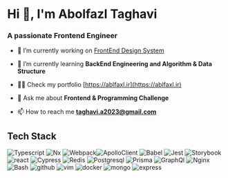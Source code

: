 <div>
<h1 align="left">Hi 👋, I'm Abolfazl Taghavi</h1>
<h3 align="left">A passionate Frontend Engineer</h3>

- 🔭 I’m currently working on [FrontEnd Design System](https://storybook.js.org/tutorials/design-systems-for-developers/)

- 🌱 I’m currently learning **BackEnd Engineering and Algorithm & Data Structure**

- 👨‍💻 Check my portfolio [https://ablfaxl.ir](https://ablfaxl.ir)


- 💬 Ask me about **Frontend & Programming Challenge**

- 📫 How to reach me **taghavi.a2023@gmail.com**

## **Tech Stack**

![Typescript](https://camo.githubusercontent.com/4b1a333fceeb533548d312352305b658074fa15e4067c02e91e048f9c8d023f1/68747470733a2f2f696d672e736869656c64732e696f2f7374617469632f76313f6c6f676f3d74797065736372697074266c6162656c3d266d6573736167653d5479706573637269707426636f6c6f723d324433333342266c6f676f57696474683d3230266c6f676f436f6c6f723d454545267374796c653d666c61742d737175617265) ![Nx](https://camo.githubusercontent.com/f6007db173186b3a07a22bd45e2e5a0192d01c767c8c9ec040290f6af604d1ef/68747470733a2f2f696d672e736869656c64732e696f2f7374617469632f76313f6c6f676f3d6e78266c6162656c3d266d6573736167653d6e7826636f6c6f723d324433333342266c6f676f57696474683d3230266c6f676f436f6c6f723d454545267374796c653d666c61742d737175617265)
![Webpack](https://camo.githubusercontent.com/2b5fc4e5134694a8d08756ab13484351ce3a0df1275677d0df7dfa7b32a9ca10/68747470733a2f2f696d672e736869656c64732e696f2f7374617469632f76313f6c6f676f3d7765627061636b266c6162656c3d266d6573736167653d5765627061636b26636f6c6f723d324433333342266c6f676f57696474683d3230266c6f676f436f6c6f723d454545267374796c653d666c61742d737175617265)![ApolloClient](https://camo.githubusercontent.com/a94c44a8cd13ff0c1c045aa4f97ff92f6d4e7881b716f75fa37d44123ab37719/68747470733a2f2f696d672e736869656c64732e696f2f7374617469632f76313f6c6f676f3d61706f6c6c6f6772617068716c266c6162656c3d266d6573736167653d41706f6c6c6f436c69656e7426636f6c6f723d324433333342266c6f676f57696474683d3230266c6f676f436f6c6f723d454545267374796c653d666c61742d737175617265) 
![Babel](https://camo.githubusercontent.com/1e0ce0926519aba48c0071009355c8fdf3f724d90d39fafd36d0e87e920c6c74/68747470733a2f2f696d672e736869656c64732e696f2f7374617469632f76313f6c6f676f3d426162656c266c6162656c3d266d6573736167653d426162656c26636f6c6f723d324433333342266c6f676f57696474683d3230266c6f676f436f6c6f723d454545267374796c653d666c61742d737175617265)
![Jest](https://camo.githubusercontent.com/3b64c620c60e6beaffde22351cd8df6dabde7d721d5c06106d71cbc08838eec9/68747470733a2f2f696d672e736869656c64732e696f2f7374617469632f76313f6c6f676f3d4a657374266c6162656c3d266d6573736167653d4a65737426636f6c6f723d324433333342266c6f676f57696474683d3230266c6f676f436f6c6f723d454545267374796c653d666c61742d737175617265)
![Storybook](https://camo.githubusercontent.com/dfc15123fcb15f975edd0a85608c41e631060b40353724394a7d3caac6808eed/68747470733a2f2f696d672e736869656c64732e696f2f7374617469632f76313f6c6f676f3d53746f7279626f6f6b266c6162656c3d266d6573736167653d53746f7279626f6f6b26636f6c6f723d324433333342266c6f676f57696474683d3230266c6f676f436f6c6f723d454545267374796c653d666c61742d737175617265)
![react](https://camo.githubusercontent.com/c13f978b94d2847c2b7aee0b62e6db7180c8c7e5db179ac6ce6d38d4fdae3221/68747470733a2f2f696d672e736869656c64732e696f2f7374617469632f76313f6c6f676f3d7265616374266c6162656c3d266d6573736167653d526561637426636f6c6f723d324433333342266c6f676f57696474683d3230266c6f676f436f6c6f723d454545267374796c653d666c61742d737175617265)
![Cypress](https://camo.githubusercontent.com/e3df20eb9903057e223b23ae7a4da75df55a189abce95977beafb673609a175c/68747470733a2f2f696d672e736869656c64732e696f2f7374617469632f76313f6c6f676f3d63797072657373266c6162656c3d266d6573736167653d4379707265737326636f6c6f723d324433333342266c6f676f57696474683d3230266c6f676f436f6c6f723d454545267374796c653d666c61742d737175617265)
![Redis](https://camo.githubusercontent.com/5cff825db21ed45b3cb5ff1df93a300b73372868d8ca945ab270b5e18e8ad94e/68747470733a2f2f696d672e736869656c64732e696f2f7374617469632f76313f6c6f676f3d7265646973266c6162656c3d266d6573736167653d526564697326636f6c6f723d324433333342266c6f676f57696474683d3230266c6f676f436f6c6f723d454545267374796c653d666c61742d737175617265)
![Postgresql](https://camo.githubusercontent.com/e8a60445b98e40afcaa06a949e9f8b499ba845b8a1009fbbd9dfc6c18f518b7d/68747470733a2f2f696d672e736869656c64732e696f2f7374617469632f76313f6c6f676f3d706f737467726573716c266c6162656c3d266d6573736167653d506f737467726573716c26636f6c6f723d324433333342266c6f676f57696474683d3230266c6f676f436f6c6f723d454545267374796c653d666c61742d737175617265)
![Prisma](https://camo.githubusercontent.com/de3ac88ef0098ccd5561b5080e7d0fbffed91b24014ad4627dd20877dd961729/68747470733a2f2f696d672e736869656c64732e696f2f7374617469632f76313f6c6f676f3d707269736d61266c6162656c3d266d6573736167653d507269736d6126636f6c6f723d324433333342266c6f676f57696474683d3230266c6f676f436f6c6f723d454545267374796c653d666c61742d737175617265)
![GraphQl](https://camo.githubusercontent.com/9c129625a8d3fc95e3808b76675e68f61ef33321c9efcceaa4e2ca44d7da508b/68747470733a2f2f696d672e736869656c64732e696f2f7374617469632f76313f6c6f676f3d6772617068716c266c6162656c3d266d6573736167653d4772617068716c26636f6c6f723d324433333342266c6f676f57696474683d3230266c6f676f436f6c6f723d454545267374796c653d666c61742d737175617265)
![Nginx](https://camo.githubusercontent.com/eba41c431403132f9d5ccb7de6525ed17057a628973ddfc9ee46e4be98e178f2/68747470733a2f2f696d672e736869656c64732e696f2f7374617469632f76313f6c6f676f3d4e67696e78266c6162656c3d266d6573736167653d4e67696e7826636f6c6f723d324433333342266c6f676f57696474683d3230266c6f676f436f6c6f723d454545267374796c653d666c61742d737175617265)
![Bash](https://camo.githubusercontent.com/a1d09c76c00a5f88beca26ca10a96df662977e9d7344fd79cd97f5f9236388de/68747470733a2f2f696d672e736869656c64732e696f2f7374617469632f76313f6c6f676f3d676e7562617368266c6162656c3d266d6573736167653d4261736826636f6c6f723d324433333342266c6f676f57696474683d3230266c6f676f436f6c6f723d454545267374796c653d666c61742d737175617265)
![github](https://camo.githubusercontent.com/537de019e78120f9a7102f45efd74e22544f614d38f1809b122fb8cfa2efb073/68747470733a2f2f696d672e736869656c64732e696f2f7374617469632f76313f6c6f676f3d676974687562266c6162656c3d266d6573736167653d47697468756226636f6c6f723d324433333342266c6f676f57696474683d3230266c6f676f436f6c6f723d454545267374796c653d666c61742d737175617265)
![vim](https://camo.githubusercontent.com/66c3dd05ece15c4991018631478fc481bbbab2178c27dc2c7bc386970a17d4ca/68747470733a2f2f696d672e736869656c64732e696f2f7374617469632f76313f6c6f676f3d76696d266c6162656c3d266d6573736167653d76696d26636f6c6f723d324433333342266c6f676f57696474683d3230266c6f676f436f6c6f723d454545267374796c653d666c61742d737175617265) 
![docker](https://camo.githubusercontent.com/f53da0369935419b0077ab35640f2141f46b707918f53b6966130a453fea128b/68747470733a2f2f696d672e736869656c64732e696f2f7374617469632f76313f6c6f676f3d646f636b6572266c6162656c3d266d6573736167653d646f636b657226636f6c6f723d324433333342266c6f676f57696474683d3230266c6f676f436f6c6f723d454545267374796c653d666c61742d737175617265)
![mongo](https://camo.githubusercontent.com/c82240548b8bc453db6ea5fab8a7540900dde4559a672f6b70dc62cf83ced4c0/68747470733a2f2f696d672e736869656c64732e696f2f7374617469632f76313f6c6f676f3d6d6f6e676f6462266c6162656c3d266d6573736167653d4d6f6e676f444226636f6c6f723d324433333342266c6f676f57696474683d3230266c6f676f436f6c6f723d454545267374796c653d666c61742d737175617265)
![express](https://camo.githubusercontent.com/c4a96c25472d278e1cbffdc419d2193cdece579aa2376de403d043c43f439f64/68747470733a2f2f696d672e736869656c64732e696f2f7374617469632f76313f6c6f676f3d45787072657373266c6162656c3d266d6573736167653d4578707265737326636f6c6f723d324433333342266c6f676f57696474683d3230266c6f676f436f6c6f723d454545267374796c653d666c61742d737175617265)

</div>
